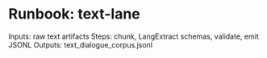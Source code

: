 # Runbook: text-lane

Inputs: raw text artifacts
Steps: chunk, LangExtract schemas, validate, emit JSONL
Outputs: text_dialogue_corpus.jsonl
